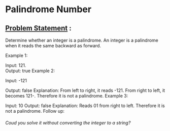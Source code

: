 # Palindrome Number

## [Problem Statement](https://leetcode.com/problems/palindrome-number/) :

Determine whether an integer is a palindrome. An integer is a palindrome when it reads the same backward as forward.

Example 1:

Input: 121.  
Output: true
Example 2:

Input: -121

Output: false
Explanation: From left to right, it reads -121. From right to left, it becomes 121-. Therefore it is not a palindrome.
Example 3:

Input: 10
Output: false
Explanation: Reads 01 from right to left. Therefore it is not a palindrome.
Follow up:

###### Coud you solve it without converting the integer to a string?
